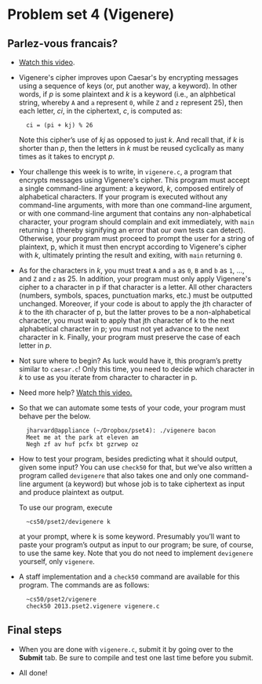 # Problem set 4 (Vigenere)

## Parlez-vous francais?

* [Watch this video](http://cs50.tv/2012/fall/shorts/vigenere_cipher/vigenere_cipher-720p.mp4).

* Vigenere's cipher improves upon Caesar's by encrypting messages using a sequence of keys (or, put another way, a keyword). In other words, if _p_ is some plaintext and _k_ is a keyword (i.e., an alphbetical string, whereby `A` and `a` represent `0`, while `Z` and `z` represent 25), then each letter, _ci_, in the ciphertext, _c_, is computed as:

		ci = (pi + kj) % 26

  Note this cipher’s use of _kj_ as opposed to just _k_. And recall that, if _k_ is shorter than _p_, then the letters in _k_ must be reused cyclically as many times as it takes to encrypt _p_.

* Your challenge this week is to write, in `vigenere.c`, a program that encrypts messages using Vigenere's cipher. This program must accept a single command-line argument: a keyword, _k_, composed entirely of alphabetical characters. If your program is executed without any command-line arguments, with more than one command-line argument, or with one command-line argument that contains any non-alphabetical character, your program should complain and exit immediately, with `main` returning `1` (thereby signifying an error that our own tests can detect). Otherwise, your program must proceed to prompt the user for a string of plaintext, p, which it must then encrypt according to Vigenere's cipher with _k_, ultimately printing the result and exiting, with `main` returning `0`.

* As for the characters in _k_, you must treat `A` and `a` as `0`, `B` and `b` as `1`, ..., and `Z` and `z` as 25. In addition, your program must only apply Vigenere's cipher to a character in p if that character is a letter. All other characters (numbers, symbols, spaces, punctuation marks, etc.) must be outputted unchanged. Moreover, if your code is about to apply the jth character of _k_ to the ith character of p, but the latter proves to be a non-alphabetical character, you must wait to apply that jth character of k to the next alphabetical character in p; you must not yet advance to the next character in k. Finally, your program must preserve the case of each letter in _p_.

* Not sure where to begin? As luck would have it, this program’s pretty similar to `caesar.c`! Only this time, you need to decide which character in _k_ to use as you iterate from character to character in p.

* Need more help? [Watch this video.](http://www.youtube.com/watch?v=Uma2HZMPm2M)

* So that we can automate some tests of your code, your program must behave per the below.

		jharvard@appliance (~/Dropbox/pset4): ./vigenere bacon
		Meet me at the park at eleven am
		Negh zf av huf pcfx bt gzrwep oz

* How to test your program, besides predicting what it should output, given some input? You can use `check50` for that, but we’ve also written a program called `devigenere` that also takes one and only one command-line argument (a keyword) but whose job is to take ciphertext as input and produce plaintext as output.

  To use our program, execute

		~cs50/pset2/devigenere k
  
  at your prompt, where k is some keyword. Presumably you’ll want to paste your program’s output as input to our program; be sure, of course, to use the same key. Note that you do not need to implement `devigenere` yourself, only `vigenere`.

* A staff implementation and a `check50` command are available for this program. The commands are as follows:

		~cs50/pset2/vigenere
		check50 2013.pset2.vigenere vigenere.c

## Final steps

* When you are done with `vigenere.c`, submit it by going over to the **Submit** tab. Be sure to compile and test one last time before you submit.

* All done!
